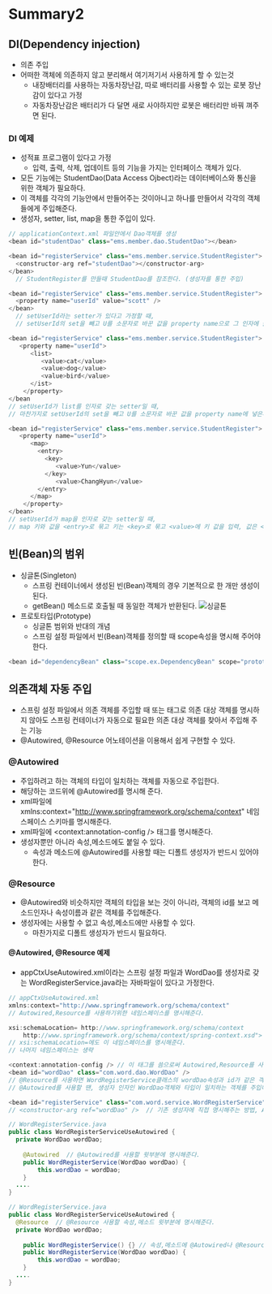 # Summary2

## DI(Dependency injection)
- 의존 주입
- 어떠한 객체에 의존하지 않고 분리해서 여기저기서 사용하게 할 수 있는것
  - 내장배터리를 사용하는 자동차장난감, 따로 배터리를 사용할 수 있는 로봇 장난감이 있다고 가정
  - 자동차장난감은 배터리가 다 달면 새로 사야하지만 로봇은 배터리만 바꿔 껴주면 된다.

### DI 예제
- 성적표 프로그램이 있다고 가정
  - 입력, 출력, 삭제, 업데이트 등의 기능을 가지는 인터페이스 객체가 있다.
- 모든 기능에는 StudentDao(Data Access Ojbect)라는 데이터베이스와 통신을 위한 객체가 필요하다.
- 이 객체를 각각의 기능안에서 만들어주는 것이아니고 하나를 만들어서 각각의 객체들에게 주입해준다.
- 생성자, setter, list, map을 통한 주입이 있다.

```java
// applicationContext.xml 파일안에서 Dao객체를 생성
<bean id="studentDao" class="ems.member.dao.StudentDao"></bean>
```
```java
<bean id="registerService" class="ems.member.service.StudentRegister">
  <constructor-arg ref="studentDao"></constructor-arg>  
</bean>
  // StudentRegister를 만들때 StudentDao를 참조한다. (생성자를 통한 주입)
```
  
```java
<bean id="registerService" class="ems.member.service.StudentRegister">
  <property name="userId" value="scott" /> 
</bean>
  // setUserId라는 setter가 있다고 가정할 때,
  // setUserId의 set을 빼고 U를 소문자로 바꾼 값을 property name으로 그 인자에 들어갈 값을 value에 적는다 (setter를 이용한 주입)
```
  
```java
<bean id="registerService" class="ems.member.service.StudentRegister">
   <property name="userId">
      <list>
         <value>cat</value>
         <value>dog</value>
         <value>bird</value>
      </ist>
    </property> 
</bean
// setUserId가 list를 인자로 갖는 setter일 때, 
// 마찬가지로 setUserId의 set을 빼고 U를 소문자로 바꾼 값을 property name에 넣은후 리스트의 값을든 <list> <value> 로 넣는다.
```
    
```java
<bean id="registerService" class="ems.member.service.StudentRegister">
   <property name="userId"> 
      <map>
        <entry>
          <key>
             <value>Yun</value>
          </key>
             <value>ChangHyun</value>
        </entry>
      </map>
    </property>  
</bean>
// setUserId가 map을 인자로 갖는 setter일 때,
// map 키와 값을 <entry>로 묶고 키는 <key>로 묶고 <value>에 키 값을 입력, 값은 <value>에 입력해준다.            

```
## 빈(Bean)의 범위
- 싱글톤(Singleton)
  - 스프링 컨테이너에서 생성된 빈(Bean)객체의 경우 기본적으로 한 개만 생성이 된다.
  - getBean() 메소드로 호출될 때 동일한 객체가 반환된다.
  ![싱글톤](https://user-images.githubusercontent.com/58713853/74734779-9a8f3200-5292-11ea-9177-6bcb5def62f2.PNG)
- 프로토타입(Prototype)
  - 싱글톤 범위와 반대의 개념
  - 스프링 설정 파일에서 빈(Bean)객체를 정의할 때 scope속성을 명시해 주어야한다.

```java
<bean id="dependencyBean" class="scope.ex.DependencyBean" scope="prototype">
```

## 의존객체 자동 주입
- 스프링 설정 파일에서 의존 객체를 주입할 때 <constructor-org> 또는 <property> 태그로 의존 대상 객체를 명시하지 않아도 스프링 컨테이너가 자동으로 필요한 의존 대상 객체를 찾아서 주입해 주는 기능
- @Autowired, @Resource 어노테이션을 이용해서 쉽게 구현할 수 있다.

### @Autowired
- 주입하려고 하는 객체의 타입이 일치하는 객체를 자동으로 주입한다.
- 해당하는 코드위에 @Autowired를 명시해 준다.
- xml파일에 xmlns:context="http://www.springframework.org/schema/context" 네임스페이스 스키마를 명시해준다.
- xml파일에 <context:annotation-config /> 태그를 명시해준다.
- 생성자뿐만 아니라 속성,메소드에도 붙일 수 있다.
  - 속성과 메소드에 @Autowired를 사용할 때는 디폴트 생성자가 반드시 있어야 한다.
  
### @Resource
- @Autowired와 비슷하지만 객체의 타입을 보는 것이 아니라, 객체의 id를 보고 메소드인자나 속성이름과 같은 객체를 주입해준다.
- 생성자에는 사용할 수 없고 속성,메소드에만 사용할 수 있다.
  - 마찬가지로 디폴트 생성자가 반드시 필요하다.

#### @Autowired, @Resource 예제
- appCtxUseAutowired.xml이라는 스프링 설정 파일과 WordDao를 생성자로 갖는 WordRegisterService.java라는 자바파일이 있다고 가정한다.
```java
// appCtxUseAutowired.xml
xmlns:context="http://www.springframework.org/schema/context" 
// Autowired,Resource를 사용하기위한 네임스페이스를 명시해준다.

xsi:schemaLocation= http://www.springframework.org/schema/context 
    http://www.springframework.org/schema/context/spring-context.xsd">
// xsi:schemaLocation=에도 이 네임스페이스를 명시해준다.
// 나머지 네임스페이스는 생략
```

```java
<context:annotation-config /> // 이 태그를 씀으로써 Autowired,Resource를 사용할 수 있다.
<bean id="wordDao" class="com.word.dao.WordDao" />  
// @Resource를 사용하면 WordRegisterService클래스의 wordDao속성과 id가 같은 객체를 주입해주게 된다.
// @Autowired를 사용할 땐, 생성자 인자인 WordDao객체와 타입이 일치하는 객체를 주입해주게 된다.

<bean id="registerService" class="com.word.service.WordRegisterService">
// <constructor-arg ref="wordDao" />  // 기존 생성자에 직접 명시해주는 방법, Autowired,Resource를 사용시 명시해주지 않아도 된다.
```

```java
// WordRegisterService.java
public class WordRegisterServiceUseAutowired {
  private WordDao wordDao;
  
	@Autowired	// @Autowired를 사용할 윗부분에 명시해준다.
	public WordRegisterService(WordDao wordDao) {
		this.wordDao = wordDao;
	}
  ....  
}
```

```java
// WordRegisterService.java
public class WordRegisterServiceUseAutowired {
  @Resource  // @Resource 사용할 속성,메소드 윗부분에 명시해준다.
  private WordDao wordDao;
  
  	public WordRegisterService() {} // 속성,메소드에 @Autowired나 @Resource를 사용하려면 반드시 디폴트 생성자를 만들어 주어야한다.
	public WordRegisterService(WordDao wordDao) {
		this.wordDao = wordDao;
	}
  ....  
}
```
